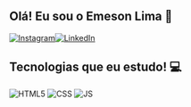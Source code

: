 ## Olá! Eu sou o Emeson Lima 👋

[![Instagram](https://img.shields.io/badge/Instagram-E4405F?style=for-the-badge&logo=instagram&logoColor=white)](https://www.instagram.com/emesonlima15/)[![LinkedIn](https://img.shields.io/badge/LinkedIn-0077B5?style=for-the-badge&logo=linkedin&logoColor=white)](https://www.linkedin.com/in/emeson-lima-100018310)

## Tecnologias que eu estudo! 💻

<div style="display: inline_block">
  <img src="https://img.shields.io/badge/HTML5-E34F26?style=for-the-badge&logo=html5&logoColor=white" alt="HTML5" align="center">
  <img src="https://img.shields.io/badge/CSS3-1572B6?style=for-the-badge&logo=css3&logoColor=white" alt="CSS" align="center">
  <img src="https://img.shields.io/badge/JavaScript-F7DF1E?style=for-the-badge&logo=javascript&logoColor=black" alt="JS" align="center">
</div>


